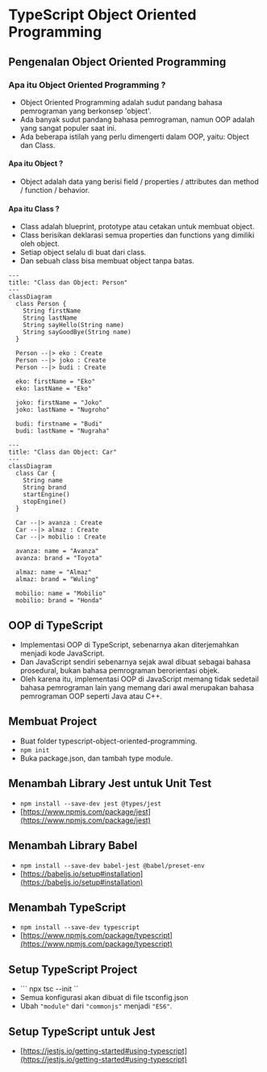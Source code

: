 # TypeScript Object Oriented Programming

## Pengenalan Object Oriented Programming

### Apa itu Object Oriented Programming ? 
* Object Oriented Programming adalah sudut pandang bahasa pemrograman yang berkonsep 'object'.
* Ada banyak sudut pandang bahasa pemrograman, namun OOP adalah yang sangat populer saat ini.
* Ada beberapa istilah yang perlu dimengerti dalam OOP, yaitu: Object dan Class.

#### Apa itu Object ?
* Object adalah data yang berisi field / properties / attributes dan method / function / behavior.

#### Apa itu Class ?
* Class adalah blueprint, prototype atau cetakan untuk membuat object.
* Class berisikan deklarasi semua properties dan functions yang dimiliki oleh object.
* Setiap object selalu di buat dari class.
* Dan sebuah class bisa membuat object tanpa batas.

```mermaid
---
title: "Class dan Object: Person"
---
classDiagram
  class Person {
    String firstName
    String lastName
    String sayHello(String name)
    String sayGoodBye(String name)
  }
  
  Person --|> eko : Create
  Person --|> joko : Create
  Person --|> budi : Create
  
  eko: firstName = "Eko"
  eko: lastName = "Eko"
  
  joko: firstName = "Joko"
  joko: lastName = "Nugroho"
  
  budi: firstname = "Budi"
  budi: lastName = "Nugraha"
```

```mermaid
---
title: "Class dan Object: Car"
---
classDiagram
  class Car {
    String name
    String brand
    startEngine()
    stopEngine()
  }
  
  Car --|> avanza : Create
  Car --|> almaz : Create
  Car --|> mobilio : Create
  
  avanza: name = "Avanza"
  avanza: brand = "Toyota"
  
  almaz: name = "Almaz"
  almaz: brand = "Wuling"
  
  mobilio: name = "Mobilio"
  mobilio: brand = "Honda"
```

## OOP di TypeScript
* Implementasi OOP di TypeScript, sebenarnya akan diterjemahkan menjadi kode JavaScript.
* Dan JavaScript sendiri sebenarnya sejak awal dibuat sebagai bahasa prosedural, bukan bahasa pemrograman berorientasi objek.
* Oleh karena itu, implementasi OOP di JavaScript memang tidak sedetail bahasa pemrograman lain yang memang dari awal merupakan bahasa pemrograman OOP seperti Java atau C++.

## Membuat Project
* Buat folder typescript-object-oriented-programming.
* ``` npm init ```
* Buka package.json, dan tambah type module.

## Menambah Library Jest untuk Unit Test
* ``` npm install --save-dev jest @types/jest ```
* [https://www.npmjs.com/package/jest](https://www.npmjs.com/package/jest)

## Menambah Library Babel
* ``` npm install --save-dev babel-jest @babel/preset-env ```
* [https://babeljs.io/setup#installation](https://babeljs.io/setup#installation)

## Menambah TypeScript
* ``` npm install --save-dev typescript ```
* [https://www.npmjs.com/package/typescript](https://www.npmjs.com/package/typescript)

## Setup TypeScript Project
* ``` npx tsc --init ``
* Semua konfigurasi akan dibuat di file tsconfig.json
* Ubah ``` "module" ``` dari ``` "commonjs" ``` menjadi ``` "ES6" ```.

## Setup TypeScript untuk Jest
* [https://jestjs.io/getting-started#using-typescript](https://jestjs.io/getting-started#using-typescript)